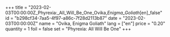 +++
title = "2023-02-03T00:00:00Z_Phyrexia:_All_Will_Be_One_Ovika,_Enigma_Goliath_[en]_false"
id = "b298cf34-7aa5-4f97-a86c-7f28d2113b87"
date = "2023-02-03T00:00:00Z"
name = "Ovika, Enigma Goliath"
lang = ["en"]
price = "0.20"
quantity = 1
foil = false
set = "Phyrexia: All Will Be One"
+++

